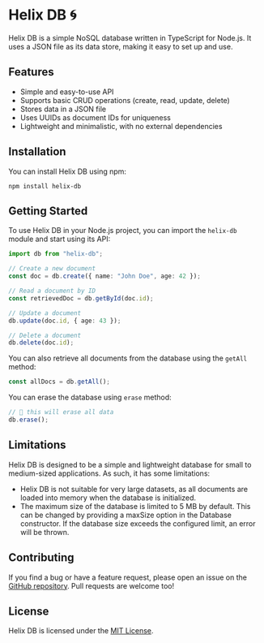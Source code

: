 # Helix DB 🌀

Helix DB is a simple NoSQL database written in TypeScript for Node.js. It uses a JSON file as its data store, making it easy to set up and use.

## Features

- Simple and easy-to-use API
- Supports basic CRUD operations (create, read, update, delete)
- Stores data in a JSON file
- Uses UUIDs as document IDs for uniqueness
- Lightweight and minimalistic, with no external dependencies

## Installation

You can install Helix DB using npm:

```
npm install helix-db
```

## Getting Started

To use Helix DB in your Node.js project, you can import the `helix-db` module and start using its API:

```typescript
import db from "helix-db";

// Create a new document
const doc = db.create({ name: "John Doe", age: 42 });

// Read a document by ID
const retrievedDoc = db.getById(doc.id);

// Update a document
db.update(doc.id, { age: 43 });

// Delete a document
db.delete(doc.id);
```

You can also retrieve all documents from the database using the `getAll` method:

```typescript
const allDocs = db.getAll();
```

You can erase the database using `erase` method:

```typescript
// 🚧 this will erase all data
db.erase();
```


## Limitations

Helix DB is designed to be a simple and lightweight database for small to medium-sized applications. As such, it has some limitations:

- Helix DB is not suitable for very large datasets, as all documents are loaded into memory when the database is initialized.
- The maximum size of the database is limited to 5 MB by default. This can be changed by providing a maxSize option in the Database constructor. If the database size exceeds the configured limit, an error will be thrown.

## Contributing

If you find a bug or have a feature request, please open an issue on the [GitHub repository](https://github.com/rohitdhas/helix-db/issues). Pull requests are welcome too! 

## License

Helix DB is licensed under the [MIT License](https://opensource.org/licenses/MIT).